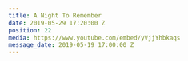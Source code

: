 ```yaml
---
title: A Night To Remember
date: 2019-05-29 17:20:00 Z
position: 22
media: https://www.youtube.com/embed/yVjjYhbkaqs
message_date: 2019-05-19 17:00:00 Z
---
```


